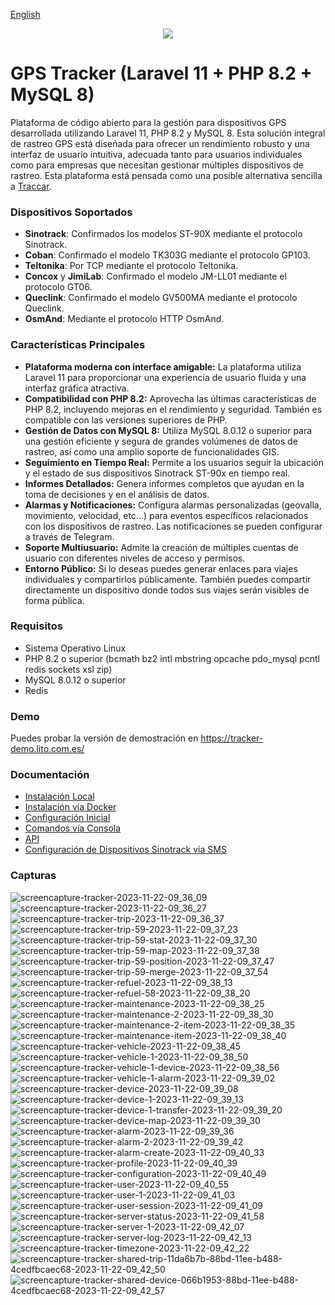 [English](README.md)

<p align="center">
    <img src="https://github.com/eusonlito/GPS-Tracker/assets/644551/ef440878-fde8-4ec0-95db-c28e968f3249">
</p>

# GPS Tracker (Laravel 11 + PHP 8.2 + MySQL 8)

Plataforma de código abierto para la gestión para dispositivos GPS desarrollada utilizando Laravel 11, PHP 8.2 y MySQL 8. Esta solución integral de rastreo GPS está diseñada para ofrecer un rendimiento robusto y una interfaz de usuario intuitiva, adecuada tanto para usuarios individuales como para empresas que necesitan gestionar múltiples dispositivos de rastreo. Esta plataforma está pensada como una posible alternativa sencilla a [Traccar](https://github.com/traccar/traccar).

### Dispositivos Soportados

* **Sinotrack**: Confirmados los modelos ST-90X mediante el protocolo Sinotrack.
* **Coban**: Confirmado el modelo TK303G mediante el protocolo GP103.
* **Teltonika**: Por TCP mediante el protocolo Teltonika.
* **Concox** y **JimiLab**: Confirmado el modelo JM-LL01 mediante el protocolo GT06.
* **Queclink**: Confirmado el modelo GV500MA mediante el protocolo Queclink.
* **OsmAnd**: Mediante el protocolo HTTP OsmAnd.

### Características Principales

* **Plataforma moderna con interface amigable:** La plataforma utiliza Laravel 11 para proporcionar una experiencia de usuario fluida y una interfaz gráfica atractiva.
* **Compatibilidad con PHP 8.2:** Aprovecha las últimas características de PHP 8.2, incluyendo mejoras en el rendimiento y seguridad. También es compatible con las versiones superiores de PHP.
* **Gestión de Datos con MySQL 8:** Utiliza MySQL 8.0.12 o superior para una gestión eficiente y segura de grandes volúmenes de datos de rastreo, así como una amplio soporte de funcionalidades GIS.
* **Seguimiento en Tiempo Real:** Permite a los usuarios seguir la ubicación y el estado de sus dispositivos Sinotrack ST-90x en tiempo real.
* **Informes Detallados:** Genera informes completos que ayudan en la toma de decisiones y en el análisis de datos.
* **Alarmas y Notificaciones:** Configura alarmas personalizadas (geovalla, movimiento, velocidad, etc...) para eventos específicos relacionados con los dispositivos de rastreo. Las notificaciones se pueden configurar a través de Telegram.
* **Soporte Multiusuario:** Admite la creación de múltiples cuentas de usuario con diferentes niveles de acceso y permisos.
* **Entorno Público:** Si lo deseas puedes generar enlaces para viajes individuales y compartirlos públicamente. También puedes compartir directamente un dispositivo donde todos sus viajes serán visibles de forma pública.

### Requisitos

- Sistema Operativo Linux
- PHP 8.2 o superior (bcmath bz2 intl mbstring opcache pdo_mysql pcntl redis sockets xsl zip)
- MySQL 8.0.12 o superior
- Redis

### Demo

Puedes probar la versión de demostración en https://tracker-demo.lito.com.es/

### Documentación

* [Instalación Local](https://github.com/eusonlito/GPS-Tracker/wiki/%5BES%5D-Instalaci%C3%B3n-Local)
* [Instalación vía Docker](https://github.com/eusonlito/GPS-Tracker/wiki/%5BES%5D-Instalaci%C3%B3n-v%C3%ADa-Docker)
* [Configuración Inicial](https://github.com/eusonlito/GPS-Tracker/wiki/%5BES%5D-Configuraci%C3%B3n-Inicial)
* [Comandos vía Consola](https://github.com/eusonlito/GPS-Tracker/wiki/%5BES%5D-Comandos-v%C3%ADa-Consola)
* [API](https://github.com/eusonlito/GPS-Tracker/wiki/%5BES%5D-API)
* [Configuración de Dispositivos Sinotrack vía SMS](https://github.com/eusonlito/GPS-Tracker/wiki/%5BES%5D-Configuraci%C3%B3n-de-Dispositivos-Sinotrack-v%C3%ADa-SMS)

### Capturas

![screencapture-tracker-2023-11-22-09_36_09](https://github.com/eusonlito/GPS-Tracker/assets/644551/103bb4d5-34c0-4677-9a6f-4137060293ee)
![screencapture-tracker-2023-11-22-09_36_27](https://github.com/eusonlito/GPS-Tracker/assets/644551/87afab20-4522-42ec-9bc1-12c7955feab4)
![screencapture-tracker-trip-2023-11-22-09_36_37](https://github.com/eusonlito/GPS-Tracker/assets/644551/90e94c47-cfad-4a76-9c49-95bf6330f312)
![screencapture-tracker-trip-59-2023-11-22-09_37_23](https://github.com/eusonlito/GPS-Tracker/assets/644551/48314ef5-a983-493d-8331-7f455b6d04aa)
![screencapture-tracker-trip-59-stat-2023-11-22-09_37_30](https://github.com/eusonlito/GPS-Tracker/assets/644551/b0231c9c-c94a-4f92-bebe-42946f92876b)
![screencapture-tracker-trip-59-map-2023-11-22-09_37_38](https://github.com/eusonlito/GPS-Tracker/assets/644551/f236c92f-1543-4f11-a0d9-1b2a52b6f5ba)
![screencapture-tracker-trip-59-position-2023-11-22-09_37_47](https://github.com/eusonlito/GPS-Tracker/assets/644551/f96b1d3d-2dd9-4fb2-9e1d-6f9fc6c03b8a)
![screencapture-tracker-trip-59-merge-2023-11-22-09_37_54](https://github.com/eusonlito/GPS-Tracker/assets/644551/17569986-27d1-489a-8229-56a3f7968d18)
![screencapture-tracker-refuel-2023-11-22-09_38_13](https://github.com/eusonlito/GPS-Tracker/assets/644551/d3dfb646-58f8-421c-ba3c-f1b9f9f07720)
![screencapture-tracker-refuel-58-2023-11-22-09_38_20](https://github.com/eusonlito/GPS-Tracker/assets/644551/8c8fa9d9-d865-4eea-ba72-107ea11edd19)
![screencapture-tracker-maintenance-2023-11-22-09_38_25](https://github.com/eusonlito/GPS-Tracker/assets/644551/cf479211-852b-42da-90f3-f829d5d6e063)
![screencapture-tracker-maintenance-2-2023-11-22-09_38_30](https://github.com/eusonlito/GPS-Tracker/assets/644551/14b1fe07-2e8b-4741-8d4b-eb27542eedc1)
![screencapture-tracker-maintenance-2-item-2023-11-22-09_38_35](https://github.com/eusonlito/GPS-Tracker/assets/644551/ae2f18d6-2489-44ff-afe3-37e0c9ebb68a)
![screencapture-tracker-maintenance-item-2023-11-22-09_38_40](https://github.com/eusonlito/GPS-Tracker/assets/644551/ae377753-53be-42db-bbd2-d8fddceaf6f1)
![screencapture-tracker-vehicle-2023-11-22-09_38_45](https://github.com/eusonlito/GPS-Tracker/assets/644551/e68bcb6e-8f16-4e5a-bffb-56670c6af33e)
![screencapture-tracker-vehicle-1-2023-11-22-09_38_50](https://github.com/eusonlito/GPS-Tracker/assets/644551/f8236e28-03bf-44f3-8131-48e9d2bf72b9)
![screencapture-tracker-vehicle-1-device-2023-11-22-09_38_56](https://github.com/eusonlito/GPS-Tracker/assets/644551/854f2f77-d673-4625-9db5-8c4222024c08)
![screencapture-tracker-vehicle-1-alarm-2023-11-22-09_39_02](https://github.com/eusonlito/GPS-Tracker/assets/644551/bc53f72e-77d5-425f-b68b-1308130b047e)
![screencapture-tracker-device-2023-11-22-09_39_08](https://github.com/eusonlito/GPS-Tracker/assets/644551/116a55df-b42c-47af-847a-a7985ed20198)
![screencapture-tracker-device-1-2023-11-22-09_39_13](https://github.com/eusonlito/GPS-Tracker/assets/644551/ac13ba33-9c8d-496f-b45e-84d61f1a5d9a)
![screencapture-tracker-device-1-transfer-2023-11-22-09_39_20](https://github.com/eusonlito/GPS-Tracker/assets/644551/a04b16d2-62d4-482a-aa6a-031c4dd55d21)
![screencapture-tracker-device-map-2023-11-22-09_39_30](https://github.com/eusonlito/GPS-Tracker/assets/644551/3b465e6c-9202-425b-b3c3-1f4d936928e2)
![screencapture-tracker-alarm-2023-11-22-09_39_36](https://github.com/eusonlito/GPS-Tracker/assets/644551/7250076c-87ee-4e65-9d39-703bc8b0b086)
![screencapture-tracker-alarm-2-2023-11-22-09_39_42](https://github.com/eusonlito/GPS-Tracker/assets/644551/56ebbcb8-cd6e-47a5-82da-fd476828d65a)
![screencapture-tracker-alarm-create-2023-11-22-09_40_33](https://github.com/eusonlito/GPS-Tracker/assets/644551/c675bf1c-ba39-496c-a157-e7bb0d35e3c4)
![screencapture-tracker-profile-2023-11-22-09_40_39](https://github.com/eusonlito/GPS-Tracker/assets/644551/fb9ade96-11c5-4617-9e37-c9e09c914674)
![screencapture-tracker-configuration-2023-11-22-09_40_49](https://github.com/eusonlito/GPS-Tracker/assets/644551/419c8fbe-83ef-4edd-a14a-896c983cf0a4)
![screencapture-tracker-user-2023-11-22-09_40_55](https://github.com/eusonlito/GPS-Tracker/assets/644551/7fb8c18b-6947-4678-8738-f930eedb8d14)
![screencapture-tracker-user-1-2023-11-22-09_41_03](https://github.com/eusonlito/GPS-Tracker/assets/644551/23d3627e-5ccb-4ffc-90c6-126ba75609a6)
![screencapture-tracker-user-session-2023-11-22-09_41_09](https://github.com/eusonlito/GPS-Tracker/assets/644551/e57d91d0-acb7-4c0f-9109-ba7781875791)
![screencapture-tracker-server-status-2023-11-22-09_41_58](https://github.com/eusonlito/GPS-Tracker/assets/644551/0cb22188-d583-4bdf-b805-4d4254e4b887)
![screencapture-tracker-server-1-2023-11-22-09_42_07](https://github.com/eusonlito/GPS-Tracker/assets/644551/4f77ee90-051a-4e59-81d0-9451f592c00c)
![screencapture-tracker-server-log-2023-11-22-09_42_13](https://github.com/eusonlito/GPS-Tracker/assets/644551/6e32a9de-97ce-44e3-acb2-1702db290157)
![screencapture-tracker-timezone-2023-11-22-09_42_22](https://github.com/eusonlito/GPS-Tracker/assets/644551/35dec451-fea1-4734-a28c-c70a7dc13be0)
![screencapture-tracker-shared-trip-11da6b7b-88bd-11ee-b488-4cedfbcaec68-2023-11-22-09_42_50](https://github.com/eusonlito/GPS-Tracker/assets/644551/5f5e2fcc-1b33-48cb-b62d-1e5cfebde6c9)
![screencapture-tracker-shared-device-066b1953-88bd-11ee-b488-4cedfbcaec68-2023-11-22-09_42_57](https://github.com/eusonlito/GPS-Tracker/assets/644551/f0be5f69-0a8e-40c4-9e8d-72f6cb828ec7)

